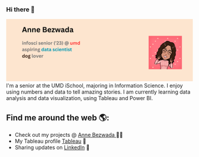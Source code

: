### Hi there 👋

<img src="https://github.com/annebezwada/annebezwada/blob/main/Anne%20Bezwada%20Header%20(1).png" alt="banner that says Monica Powell - software engineer, content creator and community organizer alongside a cartoon illustration of Monica">
I'm a senior at the UMD iSchool, majoring in Information Science. I enjoy using numbers and data to tell amazing stories. I am currently learning data analysis and data visualization, using Tableau and Power BI. 


## Find me around the web 🌎:
- Check out my projects @ <a href="https://www.annebezwada.com"> Anne Bezwada </a> ✍🏾
- My Tableau profile <a href="https://public.tableau.com/app/profile/anne.b.3216"> Tableau</a> 🏓
- Sharing updates on <a href="https://www.linkedin.com/in/annebezwada/">LinkedIn</a> 💼
